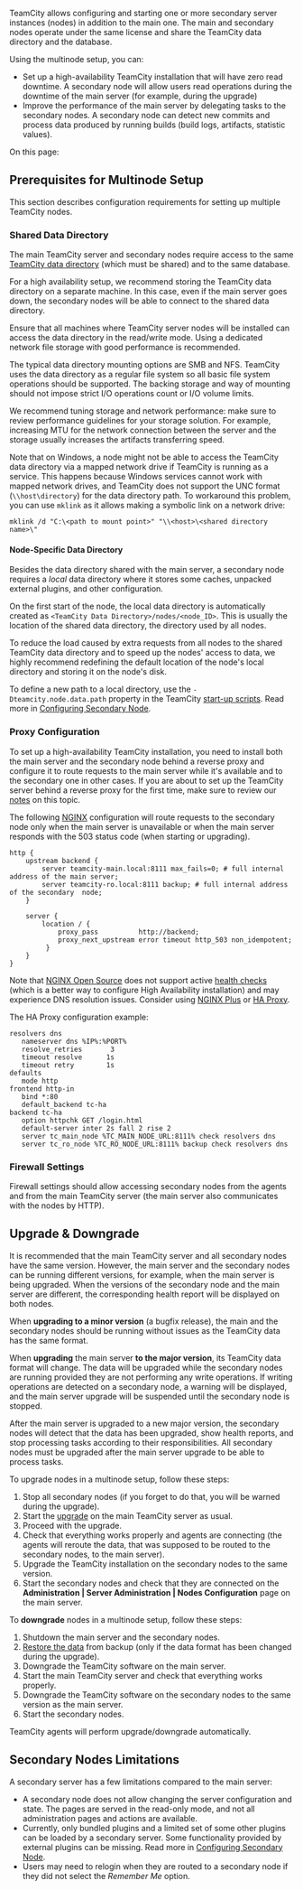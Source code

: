 [//]: # (title: Multinode Setup)
[//]: # (auxiliary-id: Multinode Setup)

TeamCity allows configuring and starting one or more secondary server instances (nodes) in addition to the main one. The main and secondary nodes operate under the same license and share the TeamCity data directory and the database.

Using the multinode setup, you can:
* Set up a high-availability TeamCity installation that will have zero read downtime. A secondary node will allow users read operations during the downtime of the main server (for example, during the upgrade)
* Improve the performance of the main server by delegating tasks to the secondary nodes. A secondary node can detect new commits and process data produced by running builds (build logs, artifacts, statistic values).

On this page:

<tag-list of="chapter" mode="tree" depth="4"/>

## Prerequisites for Multinode Setup

This section describes configuration requirements for setting up multiple TeamCity nodes.

### Shared Data Directory

The main TeamCity server and secondary nodes require access to the same [TeamCity data directory](teamcity-data-directory.md) (which must be shared) and to the same database.

For a high availability setup, we recommend storing the TeamCity data directory on a separate machine. In this case, even if the main server goes down, the secondary nodes will be able to connect to the shared data directory.

Ensure that all machines where TeamCity server nodes will be installed can access the data directory in the read\/write mode. Using a dedicated network file storage with good performance is recommended.

The typical data directory mounting options are SMB and NFS. TeamCity uses the data directory as a regular file system so all basic file system operations should be supported. The backing storage and way of mounting should not impose strict I\/O operations count or I\/O volume limits.

We recommend tuning storage and network performance: make sure to review performance guidelines for your storage solution. For example, increasing MTU for the network connection between the server and the storage usually increases the artifacts transferring speed.



Note that on Windows, a node might not be able to access the TeamCity data directory via a mapped network drive if TeamCity is running as a service. This happens because Windows services cannot work with mapped network drives, and TeamCity does not support the UNC format (`\\host\directory`) for the data directory path. To workaround this problem, you can use `mklink` as it allows making a symbolic link on a network drive:

```Plain Text
mklink /d "C:\<path to mount point>" "\\<host>\<shared directory name>\"

```

#### Node-Specific Data Directory

Besides the data directory shared with the main server, a secondary node requires a _local_ data directory where it stores some caches, unpacked external plugins, and other configuration.

On the first start of the node, the local data directory is automatically created as `<TeamCity Data Directory>/nodes/<node_ID>`. This is usually the location of the shared data directory, the directory used by all nodes.

To reduce the load caused by extra requests from all nodes to the shared TeamCity data directory and to speed up the nodes' access to data, we highly recommend redefining the default location of the node\'s local directory and storing it on the node\'s disk.

To define a new path to a local directory, use the `-Dteamcity.node.data.path` property in the TeamCity [start-up scripts](configuring-teamcity-server-startup-properties.md#Standard+TeamCity+Startup+Scripts). Read more in [Configuring Secondary Node](configuring-secondary-node.md#Installing+Secondary+Node).

### Proxy Configuration

To set up a high-availability TeamCity installation, you need to install both the main server and the secondary node behind a reverse proxy and configure it to route requests to the main server while it\'s available and to the secondary one in other cases. If you are about to set up the TeamCity server behind a reverse proxy for the first time, make sure to review our [notes](how-to.md#Proxy+Server+Setup) on this topic.

The following [NGINX](https://docs.nginx.com/nginx/admin-guide/load-balancer/http-health-check) configuration will route requests to the secondary node only when the main server is unavailable or when the main server responds with the 503 status code (when starting or upgrading).

```Plain Text
http {
    upstream backend {
        server teamcity-main.local:8111 max_fails=0; # full internal address of the main server;
        server teamcity-ro.local:8111 backup; # full internal address of the secondary  node;
    }
  
    server {
        location / {
            proxy_pass      	http://backend;
            proxy_next_upstream error timeout http_503 non_idempotent;
         }
    }
}

```

Note that [NGINX Open Source](http://nginx.org/en/) does not support active [health checks](https://docs.nginx.com/nginx/admin-guide/load-balancer/http-health-check/) (which is a better way to configure High Availability installation) and may experience DNS resolution issues. Consider using [NGINX Plus](https://www.nginx.com/products/nginx/) or [HA Proxy](http://www.haproxy.org/).

The HA Proxy configuration example:

```Plain Text
resolvers dns
   nameserver dns %IP%:%PORT%
   resolve_retries       3
   timeout resolve   	1s
   timeout retry     	1s
defaults
   mode http
frontend http-in
   bind *:80
   default_backend tc-ha
backend tc-ha
   option httpchk GET /login.html
   default-server inter 2s fall 2 rise 2
   server tc_main_node %TC_MAIN_NODE_URL:8111% check resolvers dns
   server tc_ro_node %TC_RO_NODE_URL:8111% backup check resolvers dns

```

### Firewall Settings

Firewall settings should allow accessing secondary nodes from the agents and from the main TeamCity server (the main server also communicates with the nodes by HTTP).

## Upgrade & Downgrade

It is recommended that the main TeamCity server and all secondary nodes have the same version. However, the main server and the secondary nodes can be running different versions, for example, when the main server is being upgraded. When the versions of the secondary node and the main server are different, the corresponding health report will be displayed on both nodes.

When __upgrading to a minor version__ (a bugfix release), the main and the secondary nodes should be running without issues as the TeamCity data has the same format.

When __upgrading__ the main server __to the major version__, its TeamCity data format will change. The data will be upgraded while the secondary nodes are running provided they are not performing any write operations. If writing operations are detected on a secondary node, a warning will be displayed, and the main server upgrade will be suspended until the secondary node is stopped.

After the main server is upgraded to a new major version, the secondary nodes will detect that the data has been upgraded, show health reports, and stop processing tasks according to their responsibilities. All secondary nodes must be upgraded after the main server upgrade to be able to process tasks.

To upgrade nodes in a multinode setup, follow these steps:

1. Stop all secondary nodes (if you forget to do that, you will be warned during the upgrade).
2. Start the [upgrade](upgrade.md) on the main TeamCity server as usual.
3. Proceed with the upgrade.
4. Check that everything works properly and agents are connecting (the agents will reroute the data, that was supposed to be routed to the secondary nodes, to the main server).
5. Upgrade the TeamCity installation on the secondary nodes to the same version.
6. Start the secondary nodes and check that they are connected on the __Administration | Server Administration | Nodes Configuration__ page on the main server.

   
      
      
To __downgrade__ nodes in a multinode setup, follow these steps:

1. Shutdown the main server and the secondary nodes.
2. [Restore the data](restoring-teamcity-data-from-backup.md) from backup (only if the data format has been changed during the upgrade).
3. Downgrade the TeamCity software on the main server.
4. Start the main TeamCity server and check that everything works properly.
5. Downgrade the TeamCity software on the secondary nodes to the same version as the main server.
6. Start the secondary nodes. 

TeamCity agents will perform upgrade\/downgrade automatically.

## Secondary Nodes Limitations

A secondary server has a few limitations compared to the main server:

* A secondary node does not allow changing the server configuration and state. The pages are served in the read-only mode, and not all administration pages and actions are available.
* Currently, only bundled plugins and a limited set of some other plugins can be loaded by a secondary server. Some functionality provided by external plugins can be missing. Read more in [Configuring Secondary Node](configuring-secondary-node.md#Using+Plugins).
* Users may need to relogin when they are routed to a secondary node if they did not select the _Remember Me_ option.
